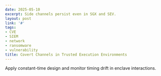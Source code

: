 ```yaml
---
date: 2025-05-10
excerpt: Side channels persist even in SGX and SEV.
layout: post
link: '#'
tags:
- CVE
- SIEM
- network
- ransomware
- vulnerability
title: Covert Channels in Trusted Execution Environments
---
```

Apply constant-time design and monitor timing drift in enclave interactions.
